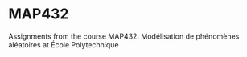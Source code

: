 # MAP432
Assignments from the course MAP432: Modélisation de phénomènes aléatoires at École Polytechnique
